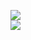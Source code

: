 ![](https://github-profile-trophy.vercel.app/?username=Gtd232&theme=nord&column=4&margin-w=15&margin-h=10)  
![](https://github-readme-streak-stats.herokuapp.com/?user=Gtd232&theme=radical&background=202124) 
